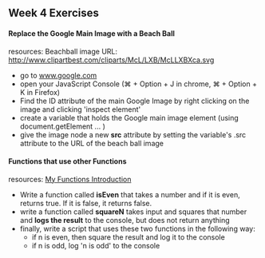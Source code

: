 ## Week 4 Exercises

#### Replace the Google Main Image with a Beach Ball

resources: Beachball image URL: http://www.clipartbest.com/cliparts/McL/LXB/McLLXBXca.svg

+ go to www.google.com
+ open your JavaScript Console (⌘ + Option + J in chrome, ⌘ + Option + K in Firefox)
+ Find the ID attribute of the main Google Image by right clicking on the image and clicking 'inspect element'
+ create a variable that holds the Google main image element (using document.getElement ... )
+ give the image node a new **src** attribute by setting the variable's .src attribute to the URL of the beach ball image 

#### Functions that use other Functions

resources: [My Functions Introduction](https://github.com/jswithalex/BACE-Winter2015/blob/master/week4/functions.md)


+ Write a function called **isEven** that takes a number and if it is even, returns true. If it is false, it returns false.
+ write a function called **squareN** takes input and squares that number and **logs the result** to the console, but does not return anything
+ finally, write a script that uses these two functions in the following way:
  + if n is even, then square the result and log it to the console
  + if n is odd, log 'n is odd' to the console
